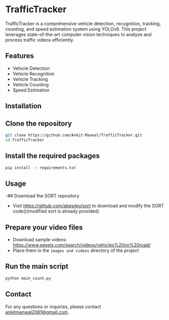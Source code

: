 # TrafficTracker

TrafficTracker is a comprehensive vehicle detection, recognition, tracking, counting, and speed estimation system using YOLOv8. This project leverages state-of-the-art computer vision techniques to analyze and process traffic videos efficiently.

## Features
- Vehicle Detection
- Vehicle Recognition
- Vehicle Tracking
- Vehicle Counting
- Speed Estimation


## Installation

## Clone the repository
```bash
git clone https://github.com/Ankit-Manwal/TrafficTracker.git
cd TrafficTracker
```

## Install the required packages
```bash
pip install -r requirements.txt
```

## Usage
-## Download the SORT repository
- Visit https://github.com/abewley/sort to download and modify the SORT code()(modified sort is already provided)

## Prepare your video files
- Download sample videos: https://www.pexels.com/search/videos/vehicles%20on%20road/
- Place them in the `images and videos` directory of the project

## Run the main script
```bash
python main_count.py
```

## Contact
For any questions or inquiries, please contact ankitmanwal2081@gmail.com.
